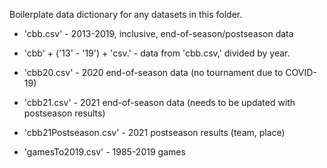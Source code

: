 Boilerplate data dictionary for any datasets in this folder.

- 'cbb.csv' - 2013-2019, inclusive, end-of-season/postseason data

- 'cbb' + ('13' - '19') + 'csv.' - data from 'cbb.csv,' divided by year.

- 'cbb20.csv' - 2020 end-of-season data (no tournament due to COVID-19)

- 'cbb21.csv' - 2021 end-of-season data (needs to be updated with postseason results)

- 'cbb21Postseason.csv' - 2021 postseason results (team, place)

- 'gamesTo2019.csv' - 1985-2019 games
